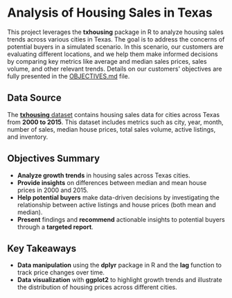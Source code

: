 # Analysis of Housing Sales in Texas

This project leverages the **txhousing** package in R to analyze housing sales trends across various cities in Texas. The goal is to address the concerns of potential buyers in a simulated scenario. In this scenario, our customers are evaluating different locations, and we help them make informed decisions by comparing key metrics like average and median sales prices, sales volume, and other relevant trends. Details on our customers' objectives are fully presented in the [OBJECTIVES.md](url) file.

## Data Source
The [**txhousing** dataset]([url](https://ggplot2.tidyverse.org/reference/txhousing.html)) contains housing sales data for cities across Texas from **2000 to 2015**. This dataset includes metrics such as city, year, month, number of sales, median house prices, total sales volume, active listings, and inventory.

## Objectives Summary
- **Analyze growth trends** in housing sales across Texas cities.
- **Provide insights** on differences between median and mean house prices in 2000 and 2015.
- **Help potential buyers** make data-driven decisions by investigating the relationship between active listings and house prices (both mean and median).
- **Present** findings and **recommend** actionable insights to potential buyers through a **targeted report**.

## Key Takeaways
- **Data manipulation** using the **dplyr** package in R and the **lag** function to track price changes over time.
- **Data visualization** with **ggplot2** to highlight growth trends and illustrate the distribution of housing prices across different cities.



